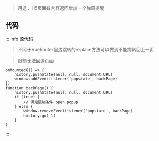 <c-title title="限制浏览器返回" />

> 用途，H5页面有内容返回增加一个弹窗提醒

## 代码

::: info 源代码
> 不同于VueRouter里边跳转的replace方法可以做到不能跳转回上一页

> 限制无法回退页面
```js-vue
onMounted(() => {
    history.pushState(null, null, document.URL)
    window.addEventListener('popstate', backPage)
})
function backPage() {
    history.pushState(null, null, document.URL)
    if (true) {
        // 满足限制条件 open popup
    } else {
        window.removeEventListener('popstate', backPage)
        history.go(-1)
    }
}
```
:::

